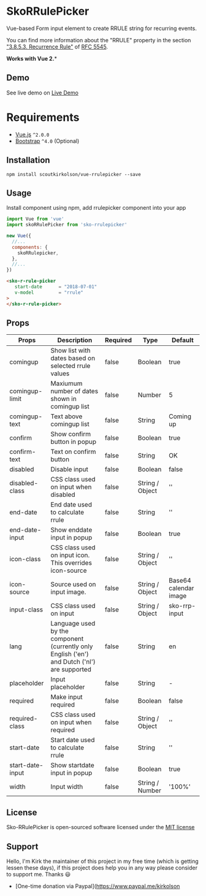 # SkoRRulePicker
Vue-based Form input element to create RRULE string for recurring events.

You can find more information about the "RRULE" property in the section ["3.8.5.3. Recurrence Rule"](https://icalendar.org/iCalendar-RFC-5545/3-8-5-3-recurrence-rule.html) of [RFC 5545](https://icalendar.org/RFC-Specifications/iCalendar-RFC-5545/).

**Works with Vue 2.***

## Demo
See live demo on [Live Demo](https://scoutkirkolson.github.io/vue-rrulepicker/)

# Requirements

- [Vue.js](https://github.com/vuejs/vue) `^2.0.0` 
- [Bootstrap](https://getbootstrap.com/) `^4.0` (Optional)

## Installation
`npm install scoutkirkolson/vue-rrulepicker --save`

## Usage

Install component using npm, add rrulepicker component into your app

```javascript
import Vue from 'vue'
import skoRRulePicker from 'sko-rrulepicker'

new Vue({
  //...
  components: {
    skoRRulepicker,
  },
  //...
})
```

``` html
<sko-r-rule-picker
   start-date      = "2018-07-01"
   v-model         = "rrule"
>
</sko-r-rule-picker>
```

## Props
|Props|Description|Required|Type|Default|
|-----|-----------|--------|----|-------|
|comingup|Show list with dates based on selected rrule values|false|Boolean|true|
|comingup-limit|Maxiumum number of dates shown in comingup list|false|Number|5|
|comingup-text|Text above comingup list|false|String|Coming up|
|confirm|Show confirm button in popup|false|Boolean|true|
|confirm-text|Text on confirm button|false|String|OK|
|disabled|Disable input|false|Boolean|false|
|disabled-class|CSS class used on input when disabled|false|String / Object|''|
|end-date|End date used to calculate rrule|false|String|''|
|end-date-input|Show enddate input in popup|false|Boolean|true|
|icon-class|CSS class used on input icon. This overrides icon-source|false|String / Object|''|
|icon-source|Source used on input image.|false|String / Object|Base64 calendar image|
|input-class|CSS class used on input|false|String / Object|sko-rrp-input|
|lang|Language used by the component (currently only English ('en') and Dutch ('nl') are supported |false|String|en|
|placeholder|Input placeholder|false|String|-|
|required|Make input required|false|Boolean|false|
|required-class|CSS class used on input when required|false|String / Object|''|
|start-date|Start date used to calculate rrule|false|String|''|
|start-date-input|Show startdate input in popup|false|Boolean|true|
|width|Input width|false|String / Number|'100%'|

## License

Sko-RRulePicker is open-sourced software licensed under the [MIT license](http://opensource.org/licenses/MIT)

## Support
Hello, I'm Kirk the maintainer of this project in my free time (which is getting lessen these days), if this project does help you in any way please consider to support me. Thanks :smiley:
- [One-time donation via Paypal](https://www.paypal.me/kirkolson
